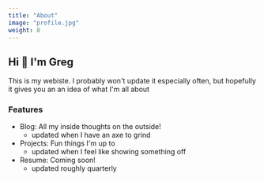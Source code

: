 ```yaml
---
title: "About"
image: "profile.jpg"
weight: 8
---
```


## Hi 👋 I'm Greg

This is my webiste. I probably won't update it especially often, but hopefully it gives you an an idea of what I'm all about

### Features

* Blog: All my inside thoughts on the outside! 
  * updated when I have an axe to grind
* Projects: Fun things I'm up to 
  * updated when I feel like showing something off
* Resume: Coming soon!
  * updated roughly quarterly
